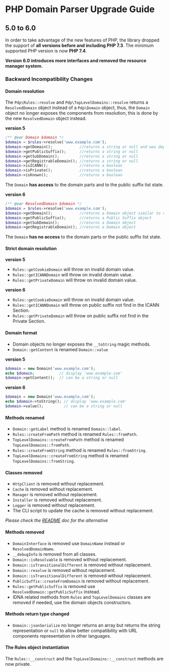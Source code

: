 # PHP Domain Parser Upgrade Guide

## 5.0 to 6.0

In order to take advantage of the new features of PHP, the library dropped the 
support of **all versions before and including PHP 7.3**. The minimum supported PHP 
version is now **PHP 7.4**. 

**Version 6.0 introduces more interfaces and removed the resource manager system.**

### Backward Incompatibility Changes

#### Domain resolution

The `Pdp\Rules::resolve` and `Pdp\TopLevelDomains::resolve` returns a 
`ResolvedDomain` object instead of a `Pdp\Domain` object, thus, the `Domain` 
object no longer exposes the components from resolution, this is done by the 
new `ResolvedDomain` object instead.

**version 5**
~~~php
/** @var Domain $domain */
$domain = $rules->resolve('www.example.com');
$domain->getDomain();            //returns a string or null and was deprecated
$domain->getPublicSuffix();      //returns a string or null
$domain->getSubDomain();         //returns a string or null
$domain->getRegistrableDomain(); //returns a string or null
$domain->isICANN();              //returns a boolean
$domain->isPrivate();            //returns a boolean
$domain->isKnown();              //returns a boolean
~~~ 

The `Domain` **has access** to the domain parts and to the public suffix list state.

**version 6**
~~~php
/** @var ResolvedDomain $domain */
$domain = $rules->resolve('www.example.com');
$domain->getDomain();            //returns a Domain object similar to v5 Domain object
$domain->getPublicSuffix();      //returns a Public Suffix object
$domain->getSubDomain();         //returns a Domain object
$domain->getRegistrableDomain(); //returns a Domain object
~~~ 

The `Domain` **has no access**  to the domain parts or the public suffix list state.

#### Strict domain resolution

**version 5**
- `Rules::getCookieDomain` will throw on invalid domain value.
- `Rules::getICANNDomain` will throw on invalid domain value.
- `Rules::getPrivateDomain` will throw on invalid domain value.

**version 6**
- `Rules::getCookieDomain` will throw on invalid domain value.
- `Rules::getICANNDomain` will throw on public suffix not find in the ICANN Section.
- `Rules::getPrivateDomain` will throw on public suffix not find in the Private Section.

#### Domain format

- Domain objects no longer exposes the `__toString` magic methods.
- `Domain::getContent` is renamed `Domain::value`

**version 5**
~~~php
$domain = new Domain('www.example.com');
echo $domain;           // display 'www.example.com'
$domain->getContent();  // can be a string or null
~~~ 

**version 6**
~~~php
$domain = new Domain('www.example.com');
echo $domain->toString(); // display 'www.example.com'
$domain->value();         // can be a string or null
~~~ 

#### Methods renamed

- `Domain::getLabel` method is renamed `Domain::label`.
- `Rules::createFromPath` method is renamed `Rules::fromPath`.
- `TopLevelDomains::createFromPath` method is renamed `TopLevelDomains::fromPath`.
- `Rules::createFromString` method is renamed `Rules::fromString`.
- `TopLevelDomains::createFromString` method is renamed `TopLevelDomains::fromString`.

#### Classes removed

- `HttpClient` is removed without replacement.
- `Cache` is removed without replacement.
- `Manager` is removed without replacement.
- `Installer` is removed without replacement.
- `Logger` is removed without replacement.
- The CLI script to update the cache is removed without replacement. 

*Please check the [README](README.md) doc for the alternative*

#### Methods removed

- `DomainInterface` is removed use `DomainName` instead or `ResolvedDomainName`. 
- `__debugInfo` is removed from all classes.
- `Domain::isResolvable` is removed without replacement.
- `Domain::isTransitionalDifferent` is removed without replacement. 
- `Domain::resolve` is removed without replacement. 
- `Domain::isTransitionalDifferent` is removed without replacement. 
- `PublicSuffix::createFromDomain` is removed without replacement. 
- `Rules::getPublicSuffix` is removed use `ResolvedDomain::getPublicSuffix` instead. 
- IDNA related methods from `Rules` and `TopLevelDomains` classes are removed 
if needed, use the domain objects constructors.

#### Methods return type changed

- `Domain::jsonSerialize` no longer returns an array but returns the string
representation or `null` to allow better compatibility with URL components
representation in other languages.

#### The Rules object instantiation

The `Rules::__construct` and the `TopLevelDomains::__construct` methods are now private.
